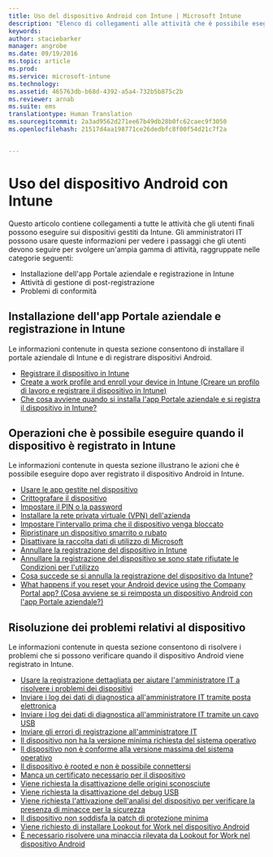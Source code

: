 ```yaml
---
title: Uso del dispositivo Android con Intune | Microsoft Intune
description: "Elenco di collegamenti alle attività che è possibile eseguire sul dispositivo mobile Android quando viene registrato in Intune"
keywords: 
author: staciebarker
manager: angrobe
ms.date: 09/19/2016
ms.topic: article
ms.prod: 
ms.service: microsoft-intune
ms.technology: 
ms.assetid: 465763db-b68d-4392-a5a4-732b5b875c2b
ms.reviewer: arnab
ms.suite: ems
translationtype: Human Translation
ms.sourcegitcommit: 2a3ad9562d271ee67b49db28b0fc62caec9f3050
ms.openlocfilehash: 21517d4aa198771ce26dedbfc8f00f54d21c7f2a


---
```



# Uso del dispositivo Android con Intune

Questo articolo contiene collegamenti a tutte le attività che gli utenti finali possono eseguire sui dispositivi gestiti da Intune. Gli amministratori IT possono usare queste informazioni per vedere i passaggi che gli utenti devono seguire per svolgere un'ampia gamma di attività, raggruppate nelle categorie seguenti:

- Installazione dell'app Portale aziendale e registrazione in Intune
- Attività di gestione di post-registrazione
- Problemi di conformità

## Installazione dell'app Portale aziendale e registrazione in Intune

Le informazioni contenute in questa sezione consentono di installare il portale aziendale di Intune e di registrare dispositivi Android.

- [Registrare il dispositivo in Intune](enroll-your-device-in-Intune-android.md)
- [Create a work profile and enroll your device in Intune (Creare un profilo di lavoro e registrare il dispositivo in Intune)](create-a-work-profile-and-enroll-your-device-in-intune-android.md)
- [Che cosa avviene quando si installa l'app Portale aziendale e si registra il dispositivo in Intune?](what-happens-if-you-install-the-company-portal-app-and-enroll-your-device-in-intune-android.md)

## Operazioni che è possibile eseguire quando il dispositivo è registrato in Intune

Le informazioni contenute in questa sezione illustrano le azioni che è possibile eseguire dopo aver registrato il dispositivo Android in Intune.

- [Usare le app gestite nel dispositivo](use-managed-apps-on-your-device-android.md)
- [Crittografare il dispositivo](encrypt-your-device-android.md)
- [Impostare il PIN o la password](set-your-pin-or-password-android.md)
- [Installare la rete privata virtuale (VPN) dell'azienda](install-your-companys-virtual-private-network-VPN-android.md)
- [Impostare l'intervallo prima che il dispositivo venga bloccato](set-the-amount-of-time-before-your-device-is-locked-android.md)
- [Ripristinare un dispositivo smarrito o rubato](reset-erase-your-lost-or-stolen-device-android.md)
- [Disattivare la raccolta dati di utilizzo di Microsoft](turn-off-microsoft-usage-data-collection-android.md)
- [Annullare la registrazione del dispositivo in Intune](unenroll-your-device-from-intune-android.md)
- [Annullare la registrazione del dispositivo se sono state rifiutate le Condizioni per l'utilizzo](unenroll-your-device-from-intune-if-you-declined-terms-of-use-android.md)
- [Cosa succede se si annulla la registrazione del dispositivo da Intune?](what-happens-if-you-unenroll-your-device-from-intune-android.md)
- [What happens if you reset your Android device using the Company Portal app? (Cosa avviene se si reimposta un dispositivo Android con l'app Portale aziendale?)](what-happens-if-you-reset-your-device-using-the-company-portal-android.md)
<!--- - [What is the Rights Management sharing app?](what-is-the-rms-sharing-app-android.md) --->

## Risoluzione dei problemi relativi al dispositivo

Le informazioni contenute in questa sezione consentono di risolvere i problemi che si possono verificare quando il dispositivo Android viene registrato in Intune.

- [Usare la registrazione dettagliata per aiutare l'amministratore IT a risolvere i problemi dei dispositivi](use-verbose-logging-to-help-your-it-administrator-fix-device-issues-android.md)
- [Inviare i log dei dati di diagnostica all'amministratore IT tramite posta elettronica](send-diagnostic-data-logs-to-your-it-administrator-using-email-android.md)
- [Inviare i log dei dati di diagnostica all'amministratore IT tramite un cavo USB](send-diagnostic-data-logs-to-your-it-administrator-using-a-usb-cable-android.md)
- [Inviare gli errori di registrazione all'amministratore IT](send-enrollment-errors-to-your-it-administrator-android.md)
- [Il dispositivo non ha la versione minima richiesta del sistema operativo](device-doesnt-have-the-required-minimum-operating-system-version-android.md)
- [Il dispositivo non è conforme alla versione massima del sistema operativo](device-doesnt-comply-with-maximum-operating-system-version-android.md)
- [Il dispositivo è rooted e non è possibile connettersi](your-device-is-rooted-and-you-cant-connect-android.md)
- [Manca un certificato necessario per il dispositivo](your-device-is-missing-a-required-certificate-android.md)
- [Viene richiesta la disattivazione delle origini sconosciute](you-are-asked-to-turn-off-unknown-sources-android.md)
- [Viene richiesta la disattivazione del debug USB](you-are-asked-to-turn-off-usb-debugging-android.md)
- [Viene richiesta l'attivazione dell'analisi del dispositivo per verificare la presenza di minacce per la sicurezza](you-are-asked-to-turn-on-scan-device-for-security-threats-android.md)
- [Il dispositivo non soddisfa la patch di protezione minima](your-device-does-not-meet-the-minimum-security-patch-android.md)
- [Viene richiesto di installare Lookout for Work nel dispositivo Android](you-are-prompted-to-install-lookout-for-work-android.md)
- [È necessario risolvere una minaccia rilevata da Lookout for Work nel dispositivo Android](you-need-to-resolve-a-threat-found-by-lookout-for-work-android.md)



<!--HONumber=Oct16_HO2-->


